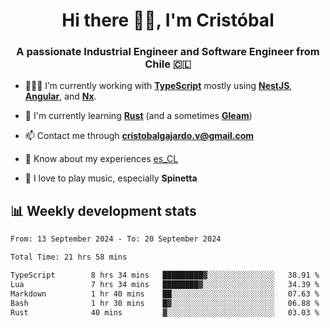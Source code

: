 <h1 align="center">Hi there ✌🏻, I'm Cristóbal</h1>
<h3 align="center">A passionate Industrial Engineer and Software Engineer from Chile 🇨🇱</h3>

- 🧑🏻‍💻 I’m currently working with **[TypeScript](https://www.typescriptlang.org)** mostly using **[NestJS](https://nestjs.com)**, **[Angular](https://angular.io)**, and **[Nx](https://nx.dev)**.

- 🌱 I'm currently learning **[Rust](https://www.rust-lang.org)** (and a sometimes **[Gleam](https://gleam.run/)**)

- 📫 Contact me through **cristobalgajardo.v@gmail.com**

- 📄 Know about my experiences [es_CL](https://bit.ly/cv-cristobal-gajardo)

- 🎸 I love to play music, especially **Spinetta**

## 📊 Weekly development stats

<!--START_SECTION:waka-->

```txt
From: 13 September 2024 - To: 20 September 2024

Total Time: 21 hrs 58 mins

TypeScript        8 hrs 34 mins   █████████▓░░░░░░░░░░░░░░░   38.91 %
Lua               7 hrs 34 mins   ████████▓░░░░░░░░░░░░░░░░   34.39 %
Markdown          1 hr 40 mins    ██░░░░░░░░░░░░░░░░░░░░░░░   07.63 %
Bash              1 hr 30 mins    █▓░░░░░░░░░░░░░░░░░░░░░░░   06.88 %
Rust              40 mins         ▓░░░░░░░░░░░░░░░░░░░░░░░░   03.03 %
```

<!--END_SECTION:waka-->
